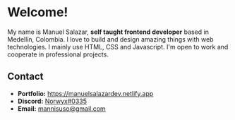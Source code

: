 # Welcome!
My name is Manuel Salazar, **self taught frontend developer** based in Medellín, Colombia. I love to build and design amazing things with web technologies. I mainly use HTML, CSS and Javascript. I'm open to work and cooperate in professional projects.

## Contact
- **Portfolio:** https://manuelsalazardev.netlify.app 
- **Discord:** [Norwyx#0335](https://discord.com/users/400496351881986069)
- **Email:** mannisuso@gmail.com
